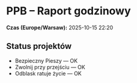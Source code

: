 # PPB – Raport godzinowy
**Czas (Europe/Warsaw):** 2025-10-15 22:20

## Status projektów
- Bezpieczny Pieszy — OK
- Zwolnij przy przejściu — OK
- Odblask ratuje życie — OK

